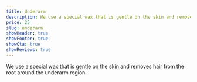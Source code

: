 ```yaml
---
title: Underarm
description: We use a special wax that is gentle on the skin and removes hair from the root around the underarm region.
price: 25
slug: underarm
showHeader: true
showFooter: true
showCta: true
showReviews: true
---
```


We use a special wax that is gentle on the skin and removes hair from the root around the underarm region.
